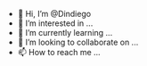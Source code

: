 - 👋 Hi, I’m @Dindiego
- 👀 I’m interested in ...
- 🌱 I’m currently learning ...
- 💞️ I’m looking to collaborate on ...
- 📫 How to reach me ...

<!---
Dindiego/Dindiego is a ✨ special ✨ repository because its `README.md` (this file) appears on your GitHub profile.
You can click the Preview link to take a look at your changes.
--->
